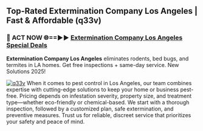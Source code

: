 ## Top-Rated Extermination Company Los Angeles | Fast & Affordable (q33v)

<h3>🐜 ACT NOW 🌐==►► <a href="https://tinyurl.com/yc7vsfwc" rel="nofollow">Extermination Company Los Angeles Special Deals</a></h3>

**Extermination Company Los Angeles** eliminates rodents, bed bugs, and termites in LA homes. Get free inspections + same-day service. New Solutions 2025!

[![q33v](https://i.imgur.com/1VzRXn8.jpeg)](https://tinyurl.com/yc7vsfwc)
When it comes to pest control in Los Angeles, our team combines expertise with cutting-edge solutions to keep your home or business pest-free. Pricing depends on infestation severity, property size, and treatment type—whether eco-friendly or chemical-based. We start with a thorough inspection, followed by a customized plan, safe extermination, and preventive measures. Trust us for reliable, discreet service that prioritizes your safety and peace of mind.